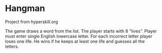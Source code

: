 # Hangman
Project from hyperskill.org

The game draws a word from the list. The player starts with 8 "lives".
Player must enter single English lowercase letter.
For each incorrect letter player loses one life.
He wins if he keeps at least one life and guesses all the letters.





